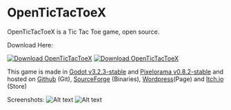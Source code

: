 # OpenTicTacToeX
OpenTicTacToeX is a Tic Tac Toe game, open source.

Download Here:

[![Download OpenTicTacToeX](https://a.fsdn.com/con/app/sf-download-button)](https://sourceforge.net/projects/opentictactoex/files/latest/download)
[![Download OpenTicTacToeX](https://img.shields.io/sourceforge/dt/opentictactoex.svg)](https://sourceforge.net/projects/opentictactoex/files/latest/download)


This game is made in [Godot v3.2.3-stable](https://downloads.tuxfamily.org/godotengine/3.2.3/) and [Pixelorama v0.8.2-stable](https://github.com/Orama-Interactive/Pixelorama/releases/tag/v0.8.2) and hosted on [Github](https://github.com/Can202/OpenTicTacToeX) (Git), [SourceForge](https://sourceforge.net/projects/opentictactoex/) (Binaries), [Wordpress](https://can202.wordpress.com/opentictactoex/)(Page) and [Itch.io](https://can202.itch.io/opentictactoex) (Store)

Screenshots:
![Alt text](can202.github.io/OpenTicTacToeX/screenshots/1.jpg "a title")
![Alt text](can202.github.io/OpenTicTacToeX/screenshots/2.jpg "a title")